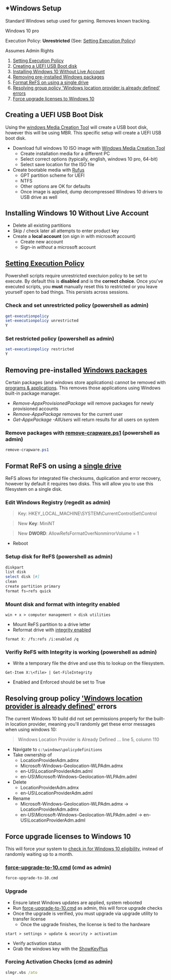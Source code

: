*Windows Setup
---------------------
Standard Windows setup used for gaming. Removes known tracking.

Windows 10 pro

Execution Policy: **Unrestricted** (See: [Setting Execution Policy](#setting-execution-policy))

Assumes Admin Rights

1. [Setting Execution Policy](#setting-execution-policy)
2. [Creating a UEFI USB Boot disk](#creating-a-uefi-usb-boot-disk)
3. [Installing Windows 10 Without Live Account](#installing-windows-10-without-live-account)
3. [Removing pre-installed Windows packages](#removing-pre-installed-windows-packages)
4. [Format ReFS on using a single drive](#format-refs-on-using-a-single-drive)
5. [Resolving group policy 'Windows location provider is already defined' errors](#resolving-group-policy-windows-location-provider-is-already-defined-errors)
6. [Force upgrade licenses to Windows 10](#force-upgrade-licenses-to-windows-10)

Creating a UEFI USB Boot Disk
-----------------------------
Using the [windows Media Creation Tool][10] will create a USB boot disk, however
this will be using MBR. This specific setup will create a UEFI USB boot disk.
* Download full windows 10 ISO image with [Windows Media Creation Tool][10]
  * Create installation media for a different PC
  * Select correct options (typically, english, windows 10 pro, 64-bit)
  * Select save location for the ISO file
* Create bootable media with [Rufus][11]
  * GPT partition scheme for UEFI
  * NTFS
  * Other options are OK for defaults
  * Once image is applied, dump decompressed Windows 10 drivers to USB drive
    as well

Installing Windows 10 Without Live Account
------------------------------------------
* Delete all existing partitions
* Skip / check later all attempts to enter product key
* Create a **local account** (on sign in with microsoft account)
  * Create new account
  * Sign-in *without* a microsoft account

[Setting Execution Policy][8]
-----------------------------
Powershell scripts require unrestricted exectuion policy to be set to
execute. By default this is **disabled** and is the **correct choice**.
Once you've executed scripts, you **must** manually reset this to restricted
or you leave yourself open to bad things. This persists across sessions.

### Check and set unrestricted policy (powershell as admin)
```powershell
get-executionpolicy
set-executionpolicy unrestricted
Y
```

### Set restricted policy (powershell as admin)
```powershell
set-executionpolicy restricted
Y
```

Removing pre-installed [Windows packages][6]
--------------------------------------------
Certain packages (and windows store applications) cannot be removed with
[programs & applications][7]. This removes those applications using Windows
built-in package manager.
* _Remove-AppxProvisionedPackage_ will remove packages for newly provisioned
  accounts
* _Remove-AppxPackage_ removes for the current user
* _Get-AppxPackage -AllUsers_ will return results for all users on system

### Remove packages with [remove-crapware.ps1](remove-crapware.ps1) (powershell as admin)
```powershell
remove-crapware.ps1
```

Format ReFS on using a [single drive][1]
----------------------------------------
ReFS allows for integrated file checksums, duplication and error recovery,
however by default it requires two disks. This will allow you to use this
filesystem on a single disk.

### Edit Windows Registry (regedit as admin)
> Key: HKEY_LOCAL_MACHINE\SYSTEM\CurrentControlSet\Control

> New **Key**: MiniNT

> New **DWORD**: AllowRefsFormatOverNonmirrorVolume = 1

* Reboot

### Setup disk for ReFS (powershell as admin)
```powershell
diskpart
list disk
select disk [#]
clean
create partition primary
format fs=refs quick
```

### Mount disk and format with integrity enabled
```win + x > computer management > disk utilities```
* Mount ReFS partition to a drive letter
* Reformat drive with [integrity enabled][2]

```format X: /fs:refs /i:enabled /q```

### Verifiy ReFS with Integrity is working (powershell as admin)
* Write a temporary file the drive and use this to lookup on the filesystem.

```Get-Item X:\<file> | Get-FileIntegrity```
* Enabled and Enforced should be set to True

Resolving group policy ['Windows location provider is already defined'][9] errors
---------------------------------------------------------------------------------
The current Windows 10 build did not set permissions properly for the
built-in location provider, meaning you'll randomly get these error messages
when using windows 10:
> Windows Location Provider is Already Defined ... line 5, column 110

* Navigate to ```c:\windows\policydefinitions```
* Take ownership of
  * LocationProviderAdm.admx
  * Microsoft-Windows-Geolocation-WLPAdm.admx
  * en-US\LocationProviderAdm.adml
  * en-US\Microsoft-Windows-Geolocation-WLPAdm.adml
* Delete
  * LocationProviderAdm.admx
  * en-US\LocationProviderAdm.adml
* Rename
  * Microsoft-Windows-Geolocation-WLPAdm.admx -> LocationProviderAdm.admx
  * en-US\Microsoft-Windows-Geolocation-WLPAdm.adml -> en-US\LocationProviderAdm.adml

Force upgrade licenses to Windows 10
------------------------------------
This will force your system to [check in for Windows 10 eligibility][4], instead
of randomly waiting up to a month.

### [force-upgrade-to-10.cmd](force-upgrade-to-10.cmd) (cmd as admin)
```cmd
force-upgrade-to-10.cmd
```

### Upgrade
* Ensure latest Windows updates are applied, system rebooted
* Run [force-upgrade-to-10.cmd][3] as admin, this will force upgrade checks
* Once the upgrade is verified, you must upgrade via upgrade utility to transfer license
  * Once the upgrade finishes, the license is tied to the hardware

```start > settings > update & security > activation```
* Verify activation status
* Grab the windows key with the [ShowKeyPlus][5]

### Forcing Activation Checks (cmd as admin)
```cmd
slmgr.vbs /ato
```

[1]: http://winaero.com/blog/how-to-format-any-drive-in-windows-8-1-with-refs/
[2]: http://blog.architecting.it/2012/07/10/windows-server-2012-windows-server-8-resilient-file-system/w8-refs-2/
[3]: https://github.com/r-pufky/docs/blob/master/force-upgrade-to-10.cmd
[4]: http://www.tenforums.com/tutorials/5705-activate-windows-10-a.html
[5]: http://www.tenforums.com/tutorials/7745-product-key-view-windows-10-a.html
[6]: https://thomas.vanhoutte.be/miniblog/delete-windows-10-apps/
[7]: http://www.makeuseof.com/tag/3-clever-powershell-functions-upgrading-windows-10/
[8]: http://stackoverflow.com/questions/4037939/powershell-says-execution-of-scripts-is-disabled-on-this-system
[9]: https://technet.microsoft.com/en-us/windows/dn764773.aspx
[10]: http://windows.microsoft.com/en-us/windows-10/media-creation-tool-install
[11]: https://rufus.akeo.ie/
